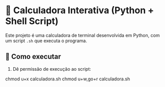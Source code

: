 # 🧮 Calculadora Interativa (Python + Shell Script)

Este projeto é uma calculadora de terminal desenvolvida em Python, com um script `.sh` que executa o programa.

## 🚀 Como executar

1. Dê permissão de execução ao script:

chmod u+x calculadora.sh
chmod u+w,go+r calculadora.sh
